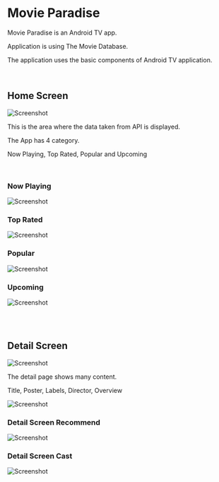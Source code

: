 # Movie Paradise

Movie Paradise is an Android TV app.

Application is using The Movie Database.

The application uses the basic components of Android TV application.

<br>

## Home Screen

![Screenshot](https://github.com/halilozel1903/MovieParadise/blob/master/screenshots/nowplaying.png)

This is the area where the data taken from API is displayed.

The App has 4 category.

Now Playing, Top Rated, Popular and Upcoming 

<br>

### Now Playing

![Screenshot](https://github.com/halilozel1903/MovieParadise/blob/master/screenshots/nowplaying_focus.png)

### Top Rated

![Screenshot](https://github.com/halilozel1903/MovieParadise/blob/master/screenshots/toprated.png)

### Popular

![Screenshot](https://github.com/halilozel1903/MovieParadise/blob/master/screenshots/popular.png)


### Upcoming

![Screenshot](https://github.com/halilozel1903/MovieParadise/blob/master/screenshots/upcoming.png)

<br> <br>


## Detail Screen

![Screenshot](https://github.com/halilozel1903/MovieParadise/blob/master/screenshots/detail.png)

The detail page shows many content.

Title, Poster, Labels, Director, Overview

![Screenshot](https://github.com/halilozel1903/MovieParadise/blob/master/screenshots/detail_area.png)


### Detail Screen Recommend

![Screenshot](https://github.com/halilozel1903/MovieParadise/blob/master/screenshots/detail_recommend.png)


### Detail Screen Cast

![Screenshot](https://github.com/halilozel1903/MovieParadise/blob/master/screenshots/detail_cast.png)

